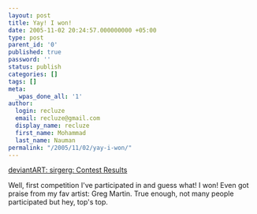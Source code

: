 ```yaml
---
layout: post
title: Yay! I won!
date: 2005-11-02 20:24:57.000000000 +05:00
type: post
parent_id: '0'
published: true
password: ''
status: publish
categories: []
tags: []
meta:
  _wpas_done_all: '1'
author:
  login: recluze
  email: recluze@gmail.com
  display_name: recluze
  first_name: Mohammad
  last_name: Nauman
permalink: "/2005/11/02/yay-i-won/"
---
```

[deviantART: sirgerg: Contest Results](http://sirgerg.deviantart.com/journal/6920417/)

Well, first competition I've participated in and guess what! I won! Even got praise from my fav artist: Greg Martin. True enough, not many people participated but hey, top's top.

